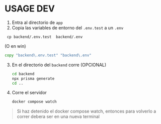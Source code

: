 # **USAGE DEV**

1. Entra al directorio de `app`
2. Copia las variables de entorno  del `.env.test` a un `.env`
  ```zh
   cp backend/.env.test  backend/.env
   ```
(O en win)
```cmd
copy "backend\.env.test" "backend\.env"
```

3. En el directorio del `backend` corre (OPCIONAL)
   
   ```bash
   cd backend
   npx prisma generate
   cd ..
   ```
   
4. Corre el servidor 
   
   ```bash
   docker compose watch
   ```
> Si haz detenido el docker compose watch, entonces para volverlo a correr debera ser en una nueva terminal
